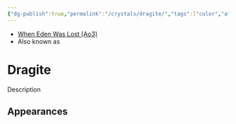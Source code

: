 ```yaml
---
{"dg-publish":true,"permalink":"/crystals/dragite/","tags":["color","attuned unattuned","crystal"]}
---
```


- [When Eden Was Lost (Ao3)](https://archiveofourown.org/works/19334440/chapters/45992584)
- Also known as 
# Dragite
Description

**Appearances**
- 